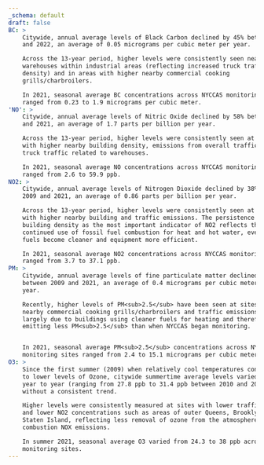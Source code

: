 ```yaml
---
_schema: default
draft: false
BC: >
    Citywide, annual average levels of Black Carbon declined by 45% between 2009
    and 2022, an average of 0.05 micrograms per cubic meter per year. 

    Across the 13-year period, higher levels were consistently seen near
    warehouses within industrial areas (reflecting increased truck traffic
    density) and in areas with higher nearby commercial cooking
    grills/charbroilers. 

    In 2021, seasonal average BC concentrations across NYCCAS monitoring sites
    ranged from 0.23 to 1.9 micrograms per cubic meter.
'NO': >
    Citywide, annual average levels of Nitric Oxide declined by 58% between 2009
    and 2021, an average of 1.7 parts per billion per year.

    Across the 13-year period, higher levels were consistently seen at sites
    with higher nearby building density, emissions from overall traffic and from
    truck traffic related to warehouses.

    In 2021, seasonal average NO concentrations across NYCCAS monitoring sites
    ranged from 2.6 to 59.9 ppb.
NO2: >
    Citywide, annual average levels of Nitrogen Dioxide declined by 38% between
    2009 and 2021, an average of 0.86 parts per billion per year.

    Across the 13-year period, higher levels were consistently seen at sites
    with higher nearby building and traffic emissions. The persistence of
    building density as the most important indicator of NO2 reflects the
    continued use of fossil fuel combustion for heat and hot water, even as
    fuels become cleaner and equipment more efficient.

    In 2021, seasonal average NO2 concentrations across NYCCAS monitoring sites
    ranged from 3.7 to 37.1 ppb.    
PM: >
    Citywide, annual average levels of fine particulate matter declined by 40%
    between 2009 and 2021, an average of 0.4 micrograms per cubic meter per
    year.

    Recently, higher levels of PM<sub>2.5</sub> have been seen at sites with
    nearby commercial cooking grills/charbroilers and traffic emissions. This is
    largely due to buildings using cleaner fuels for heating and therefore
    emitting less PM<sub>2.5</sub> than when NYCCAS began monitoring.


    In 2021, seasonal average PM<sub>2.5</sub> concentrations across NYCCAS
    monitoring sites ranged from 2.4 to 15.1 micrograms per cubic meter.
O3: >
    Since the first summer (2009) when relatively cool temperatures contributed
    to lower levels of Ozone, citywide summertime average levels varied slightly
    year to year (ranging from 27.8 ppb to 31.4 ppb between 2010 and 2021),
    without a consistent trend.

    Higher levels were consistently measured at sites with lower traffic density
    and lower NO2 concentrations such as areas of outer Queens, Brooklyn, and
    Staten Island, reflecting less removal of ozone from the atmosphere by fresh
    combustion NOX emissions.

    In summer 2021, seasonal average O3 varied from 24.3 to 38 ppb across the
    monitoring sites.
---
```

